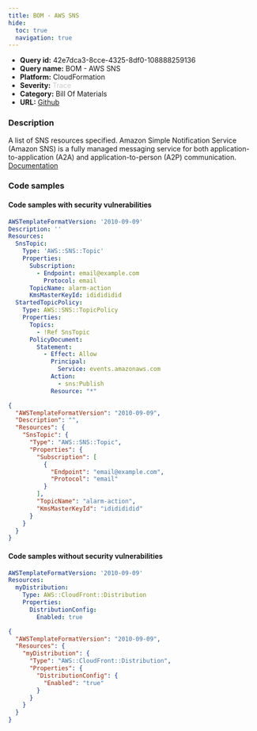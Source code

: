 ```yaml
---
title: BOM - AWS SNS
hide:
  toc: true
  navigation: true
---
```


<style>
  .highlight .hll {
    background-color: #ff171742;
  }
  .md-content {
    max-width: 1100px;
    margin: 0 auto;
  }
</style>

-   **Query id:** 42e7dca3-8cce-4325-8df0-108888259136
-   **Query name:** BOM - AWS SNS
-   **Platform:** CloudFormation
-   **Severity:** <span style="color:#CCCCCC">Trace</span>
-   **Category:** Bill Of Materials
-   **URL:** [Github](https://github.com/Checkmarx/kics/tree/master/assets/queries/cloudFormation/aws_bom/sns)

### Description
A list of SNS resources specified. Amazon Simple Notification Service (Amazon SNS) is a fully managed messaging service for both application-to-application (A2A) and application-to-person (A2P) communication.<br>
[Documentation](https://kics.io)

### Code samples
#### Code samples with security vulnerabilities
```yaml title="Positive test num. 1 - yaml file" hl_lines="4"
AWSTemplateFormatVersion: '2010-09-09'
Description: ''
Resources:
  SnsTopic:
    Type: 'AWS::SNS::Topic'
    Properties:
      Subscription:
        - Endpoint: email@example.com
          Protocol: email
      TopicName: alarm-action
      KmsMasterKeyId: ididididid
  StartedTopicPolicy:
    Type: AWS::SNS::TopicPolicy
    Properties:
      Topics:
        - !Ref SnsTopic
      PolicyDocument:
        Statement:
          - Effect: Allow
            Principal:
              Service: events.amazonaws.com
            Action:
              - sns:Publish
            Resource: "*"

```
```json title="Positive test num. 2 - json file" hl_lines="5"
{
  "AWSTemplateFormatVersion": "2010-09-09",
  "Description": "",
  "Resources": {
    "SnsTopic": {
      "Type": "AWS::SNS::Topic",
      "Properties": {
        "Subscription": [
          {
            "Endpoint": "email@example.com",
            "Protocol": "email"
          }
        ],
        "TopicName": "alarm-action",
        "KmsMasterKeyId": "ididididid"
      }
    }
  }
}

```


#### Code samples without security vulnerabilities
```yaml title="Negative test num. 1 - yaml file"
AWSTemplateFormatVersion: '2010-09-09'
Resources:
  myDistribution:
    Type: AWS::CloudFront::Distribution
    Properties:
      DistributionConfig:
        Enabled: true

```
```json title="Negative test num. 2 - json file"
{
  "AWSTemplateFormatVersion": "2010-09-09",
  "Resources": {
    "myDistribution": {
      "Type": "AWS::CloudFront::Distribution",
      "Properties": {
        "DistributionConfig": {
          "Enabled": "true"
        }
      }
    }
  }
}

```
